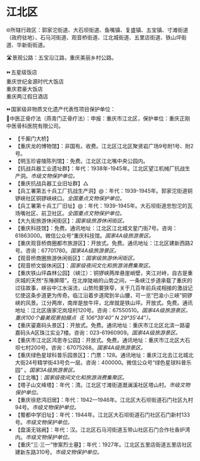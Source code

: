 # 江北区  
🌐所辖行政区：郭家沱街道、大石坝街道、鱼嘴镇、复盛镇、五宝镇、寸滩街道（政府驻地）、石马河街道、观音桥街道、江北城街道、五里店街道、铁山坪街道、华新街街道。  
  
🛣️景观公路：五宝沿江路，重庆美丽乡村公路。    
  
⏩五星级饭店    
重庆世纪金源时代大饭店  
重庆君豪大饭店    
重庆两江假日酒店  
  
⏩国家级非物质文化遗产代表性项目保护单位：  
🔸中医正骨疗法（燕青门正骨疗法）：申报：重庆市江北区，保护单位：重庆正刚中医骨科医院有限公司。  
  
* 【千厮门大桥】
* 【重庆龙的博物馆】：非国有。收费。江北区江北区聚贤岩广场9号附1号、附2号。
* 【明玉珍睿陵陈列馆】：免费。江北区江北嘴中央公园内。
* 【抗战兵器工业遗址群】：年代：1938年-1945年。江北区望江机械厂抗战生产洞。*市级文物保护单位。*  
* 【重庆抗战兵器工业旧址群】△
* 【兵工署第五十兵工厂抗战生产洞】@：年代：1939-1945年。郭家沱街道铜锣峡社区铜锣峡峡口。*全国重点文物保护单位。*
* 【兵工署第十兵工厂旧址】@：年代：1939-1945年。大石坝街道忠恕沱的瓦场嘴社区、前卫社区。*全国重点文物保护单位。*  
* 【大九街旅游休闲街区】：*国家级旅游休闲街区。*  
* 【重庆科技馆】：免费。通讯地址：江北区江北城文星门街7号。咨询：61863000。微信公众号“重庆科技馆。*国家4A级旅游景区。*  
* 【重庆观音桥商圈都市旅游区】：开放式。免费。通讯地址：江北区建新西路2号。咨询：67701780。*国家4A级旅游景区。*  
* 【观音桥商圈旅游休闲街区】：*国家级旅游休闲街区。*  
* 【观音桥文娱休闲区】：*国家级夜间文化和旅游消费集聚区。*
* 【重庆铁山坪森林公园】（峡江）：铜锣峡两岸悬崖峭壁，夹江对峙，自古是重庆城的天然“东陲屏障”。在北岸陡峭的山势之间，一条峡江步道承载了重庆的过往故事，峡谷中江水湍流，山势险要狭窄，关于几百年前兵戎相接的激战记忆使这条步道更为传奇。临江沿着步道爬到半山腰，可一览“巴渝小三峡”铜锣峡的风景。江分两岸，南岸是放牛坪，北岸就是铁山坪。开放式。免费。通讯地址：江北区唐家沱岚垭村120号。咨询：67550510。*国家4A级旅游景区。重庆100个最美观景拍摄点（E 106°39′40″ N 29°35′44″）。*  
* 【重庆鎏嘉码头景区】：开放式。免费。通讯地址：重庆市江北区北滨一路鎏嘉码头A区珠江实业7楼。咨询：023-61960909。*国家4A级旅游景区。*  
* 【重庆市江北区鸿恩寺公园】：开放式。免费。通讯地址：重庆市江北区大石坝七村200号。咨询：67075268。*国家4A级旅游景区。*  
* 【重庆绿色星球科普乐园景区】：门票：128。通讯地址：重庆江北去江北城北大街24号精学街43号负一层。咨询：400000。微信公众号“绿色星球科普乐园” 。*国家3A级旅游景区。*  
* 【江北嘴】：*国家级夜间文化和旅游消费集聚区。*  
* 【塔子山文峰塔】：年代：清。江北区寸滩街道漑澜溪社区塔山村。*市级文物保护单位。*  
* 【重庆徐悲鸿旧居】：年代：1942—1946年。江北区大石坝街道石门社区九村94号。*市级文物保护单位。*  
* 【蜀都中学旧址】：年代：1944年。江北区大石坝街道石门社区石门新村133号。*市级文物保护单位。*  
* 【盘溪无铭阙】：年代：汉。江北区石马河街道玉带山社区石门合作社香炉湾内。*市级文物保护单位。*  
* 【重庆“三·三一”惨案烈士墓】：年代：1927年。江北区五里店街道五里店社区建新东路310号。*市级文物保护单位。*  